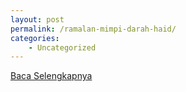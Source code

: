 ```yaml
---
layout: post
permalink: /ramalan-mimpi-darah-haid/
categories:
    - Uncategorized
---
```


[Baca Selengkapnya](/08)